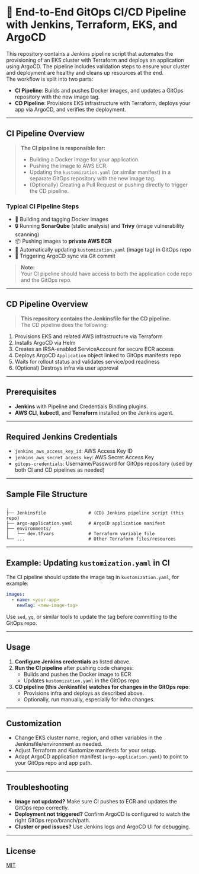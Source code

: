 # 🚀 End-to-End GitOps CI/CD Pipeline with Jenkins, Terraform, EKS, and ArgoCD

This repository contains a Jenkins pipeline script that automates the provisioning of an EKS cluster with Terraform and deploys an application using ArgoCD. The pipeline includes validation steps to ensure your cluster and deployment are healthy and cleans up resources at the end.  
The workflow is split into two parts:

- **CI Pipeline**: Builds and pushes Docker images, and updates a GitOps repository with the new image tag.
- **CD Pipeline**: Provisions EKS infrastructure with Terraform, deploys your app via ArgoCD, and verifies the deployment.

---

## CI Pipeline Overview

> **The CI pipeline is responsible for:**  
> - Building a Docker image for your application.  
> - Pushing the image to AWS ECR.  
> - Updating the `kustomization.yaml` (or similar manifest) in a separate GitOps repository with the new image tag.  
> - (Optionally) Creating a Pull Request or pushing directly to trigger the CD pipeline.

### Typical CI Pipeline Steps

- 🔨 Building and tagging Docker images
- 🔒 Running **SonarQube** (static analysis) and **Trivy** (image vulnerability scanning)
- 📦 Pushing images to **private AWS ECR**
- 📝 Automatically updating `kustomization.yaml` (image tag) in GitOps repo
- 🔁 Triggering ArgoCD sync via Git commit

> **Note:**  
> Your CI pipeline should have access to both the application code repo and the GitOps repo.

---

## CD Pipeline Overview

> **This repository contains the Jenkinsfile for the CD pipeline.**  
> The CD pipeline does the following:

1. Provisions EKS and related AWS infrastructure via Terraform
2. Installs ArgoCD via Helm
3. Creates an IRSA-enabled ServiceAccount for secure ECR access
4. Deploys ArgoCD `Application` object linked to GitOps manifests repo
5. Waits for rollout status and validates service/pod readiness
6. (Optional) Destroys infra via user approval

---

## Prerequisites

- **Jenkins** with Pipeline and Credentials Binding plugins.
- **AWS CLI**, **kubectl**, and **Terraform** installed on the Jenkins agent.

---

## Required Jenkins Credentials

- `jenkins_aws_access_key_id`: AWS Access Key ID
- `jenkins_aws_secret_access_key`: AWS Secret Access Key
- `gitops-credentials`: Username/Password for GitOps repository (used by both CI and CD pipelines as needed)

---

## Sample File Structure

```
.
├── Jenkinsfile                # (CD) Jenkins pipeline script (this repo)
├── argo-application.yaml      # ArgoCD application manifest
├── environments/
│   └── dev.tfvars             # Terraform variable file
└── ...                        # Other Terraform files/resources
```

---

## Example: Updating `kustomization.yaml` in CI

The CI pipeline should update the image tag in `kustomization.yaml`, for example:

```yaml
images:
  - name: <your-app>
    newTag: <new-image-tag>
```

Use `sed`, `yq`, or similar tools to update the tag before committing to the GitOps repo.

---

## Usage

1. **Configure Jenkins credentials** as listed above.
2. **Run the CI pipeline** after pushing code changes:
    - Builds and pushes the Docker image to ECR
    - Updates `kustomization.yaml` in the GitOps repo
3. **CD pipeline (this Jenkinsfile) watches for changes in the GitOps repo**:
    - Provisions infra and deploys as described above.
    - Optionally, run manually, especially for infra changes.

---

## Customization

- Change EKS cluster name, region, and other variables in the Jenkinsfile/environment as needed.
- Adjust Terraform and Kustomize manifests for your setup.
- Adapt ArgoCD application manifest (`argo-application.yaml`) to point to your GitOps repo and app path.

---

## Troubleshooting

- **Image not updated?** Make sure CI pushes to ECR and updates the GitOps repo correctly.
- **Deployment not triggered?** Confirm ArgoCD is configured to watch the right GitOps repo/branch/path.
- **Cluster or pod issues?** Use Jenkins logs and ArgoCD UI for debugging.

---

## License

[MIT](LICENSE)